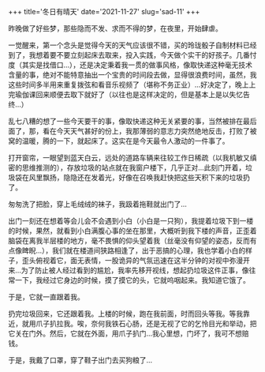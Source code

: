 +++
title='冬日有晴天'
date='2021-11-27'
slug='sad-11'
+++

昨晚做了好些梦，那些隐而不发、求而不得的梦，在夜里，开始肆虐。

一觉醒来，第一个念头是觉得今天的天气应该很不错，买的玲珑骰子自制材料已经到了，我想着要不要立刻起床去取来，投入实践，今天做个实干的好孩子。几番忖度（其实是找借口...），还是决定秉着我一贯的做事风格，像取快递这种毫无技术含量的事，绝对不能特意抽出一个宝贵的时间段去做，显得很浪费时间，虽然，我这些时间多半用来重复拨弦和看音乐视频了（堪称不务正业）...好决定了，晚上上完瑜伽课回来顺便去取下就好了（以往也是这样决定的，但是基本上是以失忆告终...）

乱七八糟的想了一些今天要干的事，像取快递这种无关紧要的事，当然被排在最后面了，那，看在今天天气甚好的份上，我那薄弱的意志力突然绝地反击，打败了被窝的温暖，腾的一下，就起床了。这实在是今天最令人激动的一件事了。

打开窗帘，一眼望到蓝天白云，远处的道路车辆来往较工作日稀疏（以我机敏又缜密的思维推测的），存放垃圾的站点就在我窗户楼下，几乎正对...此刻门开着，垃圾袋在风里飘扬，隐隐还在发着光，好像在召唤我赶快把这些天积下来的垃圾扔了。

匆匆洗了把脸，穿上毛绒绒的袜子，我趿着拖鞋就出门了...

出门一刻还在想着等会儿会不会遇到小白（小白是一只狗），我提着垃圾下到一楼的时候，果然，就看到小白满腹心事的坐在那里，大概听到我下楼的声音，正歪着脑袋在离我半层楼的地方，毫不畏惧的仰头望着我（丝毫没有仰望的姿态，反而有点像睥睨...），我们就在楼道间狭路相逢了，出于恶搞的心理，我也学着小白的样子，歪头俯视着它，面无表情，一股诡异的气氛迅速在这半分钟的对视中弥漫开来...为了防止被人经过看到的尴尬，我率先移开视线，想起扔垃圾这件正事，像往常一下，我经过它身边的时候，摸了摸它的头，它就呜咽起来。我知道它饿了。

于是，它就一直跟着我。

扔完垃圾回来，它还跟着我。上楼的时候，跑在我前面，时而回头等我。等我靠近，就用爪子扒拉我。唉，奈何我铁石心肠，还是无视了它的乞怜目光和举动，把它关在门外。然后，它就在外面，用爪子扒门...我心里想，门坏了，我可不想赔钱。

于是，我戴了口罩，穿了鞋子出门去买狗粮了...